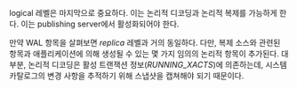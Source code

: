 logical 레벨은 마지막으로 중요하다. 이는 논리적 디코딩과 논리적 복제를 가능하게 한다.
이는 publishing server에서 활성화되어야 한다.

만약 WAL 항목을 살펴보면 *replica* 레벨과 거의 동일하다. 다만, 복제 소스와 관련된 항목과 애플리케이션에 의해 생성될 수 있는 몇 가지 임의의 논리적 항목이 추가된다. 
대부분, 논리적 디코딩은 활성 트랜잭션 정보(*RUNNING_XACTS*)에 의존하는데, 시스템 카탈로그의 변경 사항을 추적하기 위해 스냅샷을 캡쳐해야 되기 때문이다.